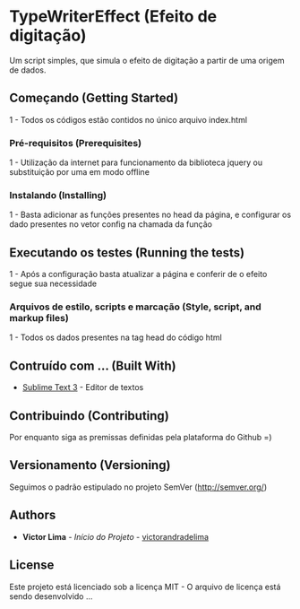 # TypeWriterEffect (Efeito de digitação)

Um script simples, que simula o efeito de digitação a partir de uma origem de dados.

## Começando (Getting Started)

1 - Todos os códigos estão contidos no único arquivo index.html

### Pré-requisitos (Prerequisites)

1 - Utilização da internet para funcionamento da biblioteca jquery ou substituição por uma em modo offline

### Instalando (Installing)

1 - Basta adicionar as funções presentes no head da página, e configurar os dado presentes no vetor config na chamada da função

## Executando os testes (Running the tests)

1 - Após a configuração basta atualizar a página e conferir de o efeito segue sua necessidade

### Arquivos de estilo, scripts e marcação (Style, script, and markup files)

1 - Todos os dados presentes na tag head do código html

## Contruído com ... (Built With)

* [Sublime Text 3](https://www.sublimetext.com/3) - Editor de textos

## Contribuindo (Contributing)

Por enquanto siga as premissas definidas pela plataforma do Github =)

<!--Please read [CONTRIBUTING.md](https://gist.github.com/PurpleBooth/b24679402957c63ec426) for details on our code of conduct, and the process for submitting pull requests to us.-->

## Versionamento (Versioning)

Seguimos o padrão estipulado no projeto SemVer (http://semver.org/)

<!-- We use [SemVer](http://semver.org/) for versioning. For the versions available, see the [tags on this repository](https://github.com/your/project/tags). -->

## Authors

* **Victor Lima** - *Início do Projeto* - [victorandradelima](https://github.com/victorandradelima)

<!--See also the list of [contributors](https://github.com/your/project/contributors) who participated in this project. -->

## License

Este projeto está licenciado sob a licença MIT - O arquivo de licença está sendo desenvolvido ...
<!-- This project is licensed under the MIT License - o see the [LICENSE.md](LICENSE.md) file for details -->
